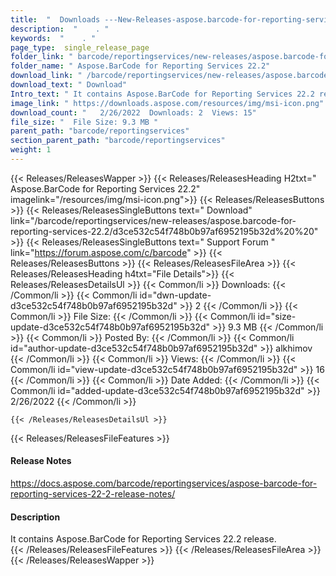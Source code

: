 ```yaml
---
title:  "  Downloads ---New-Releases-aspose.barcode-for-reporting-services-22.2 . " 
description:  "    . " 
keywords:  "    . " 
page_type:  single_release_page
folder_link: " barcode/reportingservices/new-releases/aspose.barcode-for-reporting-services-22.2/"
folder_name: " Aspose.BarCode for Reporting Services 22.2"
download_link: " /barcode/reportingservices/new-releases/aspose.barcode-for-reporting-services-22.2/d3ce532c54f748b0b97af6952195b32d"
download_text: " Download"
Intro_text: " It contains Aspose.BarCode for Reporting Services 22.2 release."
image_link: " https://downloads.aspose.com/resources/img/msi-icon.png"
download_count: "   2/26/2022  Downloads: 2  Views: 15"
file_size: "  File Size: 9.3 MB "
parent_path: "barcode/reportingservices"
section_parent_path: "barcode/reportingservices"
weight: 1 
---
```


{{< Releases/ReleasesWapper >}}
  {{< Releases/ReleasesHeading H2txt=" Aspose.BarCode for Reporting Services 22.2" imagelink="/resources/img/msi-icon.png">}}
  {{< Releases/ReleasesButtons >}}
    {{< Releases/ReleasesSingleButtons text=" Download" link="/barcode/reportingservices/new-releases/aspose.barcode-for-reporting-services-22.2/d3ce532c54f748b0b97af6952195b32d%20%20" >}}
    {{< Releases/ReleasesSingleButtons text=" Support Forum " link="https://forum.aspose.com/c/barcode" >}}
  {{< Releases/ReleasesButtons >}}
  {{< Releases/ReleasesFileArea >}}
    {{< Releases/ReleasesHeading h4txt="File Details">}}
    {{< Releases/ReleasesDetailsUl >}}
            {{< Common/li  >}} Downloads: {{< /Common/li >}} 
      {{< Common/li id="dwn-update-d3ce532c54f748b0b97af6952195b32d" >}} 2 {{< /Common/li >}} 
      {{< Common/li  >}} File Size: {{< /Common/li >}} 
      {{< Common/li id="size-update-d3ce532c54f748b0b97af6952195b32d" >}} 9.3 MB {{< /Common/li >}} 
      {{< Common/li  >}} Posted By: {{< /Common/li >}} 
      {{< Common/li id="author-update-d3ce532c54f748b0b97af6952195b32d" >}} alkhimov {{< /Common/li >}} 
      {{< Common/li  >}} Views: {{< /Common/li >}} 
      {{< Common/li id="view-update-d3ce532c54f748b0b97af6952195b32d" >}} 16 {{< /Common/li >}} 
      {{< Common/li  >}} Date Added: {{< /Common/li >}} 
      {{< Common/li id="added-update-d3ce532c54f748b0b97af6952195b32d" >}} 2/26/2022 {{< /Common/li >}} 

    {{< /Releases/ReleasesDetailsUl >}}

  {{< Releases/ReleasesFileFeatures >}}
      <h4>Release Notes</h4><div><a href="https://docs.aspose.com/barcode/reportingservices/aspose-barcode-for-reporting-services-22-2-release-notes/">https://docs.aspose.com/barcode/reportingservices/aspose-barcode-for-reporting-services-22-2-release-notes/</a></div><h4>Description</h4><div class="HTMLDescription">It contains Aspose.BarCode for Reporting Services 22.2 release.</div>
  {{< /Releases/ReleasesFileFeatures >}}
 {{< /Releases/ReleasesFileArea >}}
{{< /Releases/ReleasesWapper >}}


